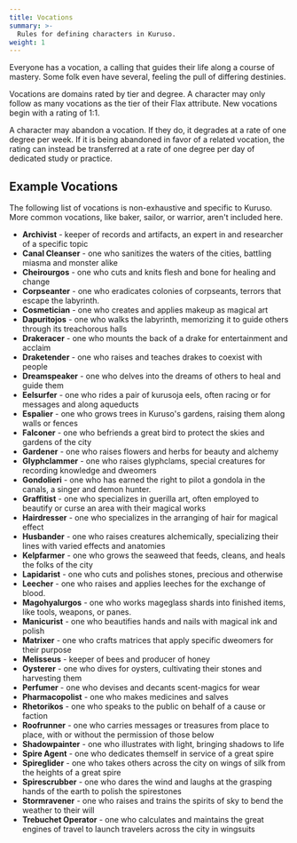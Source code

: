 ```yaml
---
title: Vocations
summary: >-
  Rules for defining characters in Kuruso.
weight: 1
---
```


Everyone has a vocation, a calling that guides their life along a course of mastery. Some folk even
have several, feeling the pull of differing destinies.

Vocations are domains rated by tier and degree. A character may only follow as many vocations as the
tier of their Flax attribute. New vocations begin with a rating of 1:1.

A character may abandon a vocation. If they do, it degrades at a rate of one degree per week. If it
is being abandoned in favor of a related vocation, the rating can instead be transferred at a rate
of one degree per day of dedicated study or practice.

## Example Vocations

The following list of vocations is non-exhaustive and specific to Kuruso. More common vocations,
like baker, sailor, or warrior, aren't included here.

- **Archivist** - keeper of records and artifacts, an expert in and researcher of a specific topic
- **Canal Cleanser** - one who sanitizes the waters of the cities, battling miasma and monster alike
- **Cheirourgos** - one who cuts and knits flesh and bone for healing and change
- **Corpseanter** - one who eradicates colonies of corpseants, terrors that escape the labyrinth.
- **Cosmetician** - one who creates and applies makeup as magical art
- **Dapuritojos** - one who walks the labyrinth, memorizing it to guide others through its
  treachorous halls
- **Drakeracer** - one who mounts the back of a drake for entertainment and acclaim
- **Draketender** - one who raises and teaches drakes to coexist with people
- **Dreamspeaker** - one who delves into the dreams of others to heal and guide them
- **Eelsurfer** - one who rides a pair of kurusoja eels, often racing or for messages and along aqueducts
- **Espalier** - one who grows trees in Kuruso's gardens, raising them along walls or fences
- **Falconer** - one who befriends a great bird to protect the skies and gardens of the city
- **Gardener** - one who raises flowers and herbs for beauty and alchemy
- **Glyphclammer** - one who raises glyphclams, special creatures for recording knowledge and dweomers
- **Gondolieri** - one who has earned the right to pilot a gondola in the canals, a singer and
  demon hunter.
- **Graffitist** - one who specializes in guerilla art, often employed to beautify or curse an area
  with their magical works
- **Hairdresser** - one who specializes in the arranging of hair for magical effect
- **Husbander** - one who raises creatures alchemically, specializing their lines with varied effects
  and anatomies
- **Kelpfarmer** - one who grows the seaweed that feeds, cleans, and heals the folks of the city
- **Lapidarist** - one who cuts and polishes stones, precious and otherwise
- **Leecher** - one who raises and applies leeches for the exchange of blood.
- **Magohyalurgos** - one who works mageglass shards into finished items, like tools, weapons, or
  panes.
- **Manicurist** - one who beautifies hands and nails with magical ink and polish
- **Matrixer** - one who crafts matrices that apply specific dweomers for their purpose
- **Melisseus** - keeper of bees and producer of honey
- **Oysterer** - one who dives for oysters, cultivating their stones and harvesting them
- **Perfumer** - one who devises and decants scent-magics for wear
- **Pharmacopolist** - one who makes medicines and salves
- **Rhetorikos** - one who speaks to the public on behalf of a cause or faction
- **Roofrunner** - one who carries messages or treasures from place to place, with or without the
  permission of those below
- **Shadowpainter** - one who illustrates with light, bringing shadows to life
- **Spire Agent** - one who dedicates themself in service of a great spire
- **Spireglider** - one who takes others across the city on wings of silk from the heights of a
  great spire
- **Spirescrubber** - one who dares the wind and laughs at the grasping hands of the earth to polish
  the spirestones
- **Stormravener** - one who raises and trains the spirits of sky to bend the weather to their will
- **Trebuchet Operator** - one who calculates and maintains the great engines of travel to launch
  travelers across the city in wingsuits
